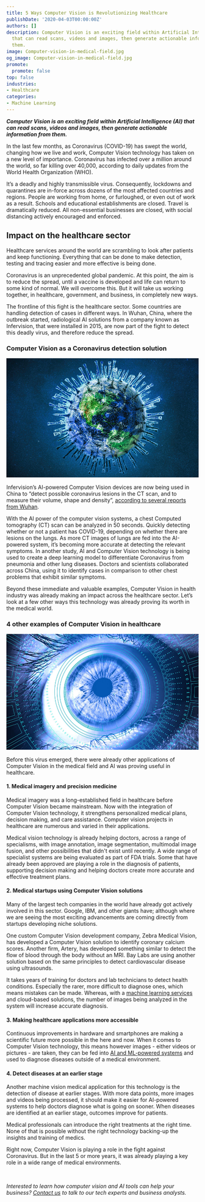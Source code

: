 ```yaml
---
title: 5 Ways Computer Vision is Revolutionizing Healthcare
publishDate: '2020-04-03T00:00:00Z'
authors: []
description: Computer Vision is an exciting field within Artificial Intelligence (AI)
  that can read scans, videos and images, then generate actionable information from
  them.
image: Computer-vision-in-medical-field.jpg
og_image: Computer-vision-in-medical-field.jpg
promote:
  promote: false
top: false
industries:
- Healthcare
categories:
- Machine Learning
---
```

***Computer Vision is an exciting field within Artificial Intelligence (AI) that can read scans, videos and images, then generate actionable information from them.***

In the last few months, as Coronavirus (COVID-19) has swept the world, changing how we live and work, Computer Vision technology has taken on a new level of importance. Coronavirus has infected over a million around the world, so far killing over 40,000, according to daily updates from the World Health Organization (WHO).

It’s a deadly and highly transmissible virus. Consequently, lockdowns and quarantines are in-force across dozens of the most affected countries and regions. People are working from home, or furloughed, or even out of work as a result. Schools and educational establishments are closed. Travel is dramatically reduced. All non-essential businesses are closed, with social distancing actively encouraged and enforced.

## Impact on the healthcare sector

Healthcare services around the world are scrambling to look after patients and keep functioning. Everything that can be done to make detection, testing and tracing easier and more effective is being done.

Coronavirus is an unprecedented global pandemic. At this point, the aim is to reduce the spread, until a vaccine is developed and life can return to some kind of normal. We will overcome this. But it will take us working together, in healthcare, government, and business, in completely new ways.

The frontline of this fight is the healthcare sector. Some countries are handling detection of cases in different ways. In Wuhan, China, where the outbreak started, radiological AI solutions from a company known as Infervision, that were installed in 2015, are now part of the fight to detect this deadly virus, and therefore reduce the spread.

### Computer Vision as a Coronavirus detection solution

![Using computer vision to detect the coronavirus](Using-computer-vision-to-detect-the-coronavirus.jpg)

Infervision’s AI-powered Computer Vision devices are now being used in China to “detect possible coronavirus lesions in the CT scan, and to measure their volume, shape and density”, <a href="https://www.imveurope.com/news/ai-aids-doctors-assess-covid-19-ct-scans" target="_blank">according to several reports from Wuhan</a>.

With the AI power of the computer vision systems, a chest Computed tomography (CT) scan can be analyzed in 50 seconds. Quickly detecting whether or not a patient has COVID-19, depending on whether there are lesions on the lungs. As more CT images of lungs are fed into the AI-powered system, it’s becoming more accurate at detecting the relevant symptoms.
In another study, AI and Computer Vision technology is being used to create a deep learning model to differentiate Coronavirus from pneumonia and other lung diseases. Doctors and scientists collaborated across China, using it to identify cases in comparison to other chest problems that exhibit similar symptoms.

Beyond these immediate and valuable examples, Computer Vision in health industry was already making an impact across the healthcare sector. Let’s look at a few other ways this technology was already proving its worth in the medical world.

### 4 other examples of Computer Vision in healthcare

![Applications of computer vision in medical field](Applications-of-computer-vision-in-medical-field.jpg)

Before this virus emerged, there were already other applications of Computer Vision in the medical field and AI was proving useful in healthcare.

#### 1. Medical imagery and precision medicine

Medical imagery was a long-established field in healthcare before Computer Vision became mainstream. Now with the integration of Computer Vision technology, it strengthens personalized medical plans, decision making, and care assistance. Computer vision projects in healthcare are numerous and varied in their applications.


Medical vision technology is already helping doctors, across a range of specialisms, with image annotation, image segmentation, multimodal image fusion, and other possibilities that didn't exist until recently. A wide range of specialist systems are being evaluated as part of FDA trials. Some that have already been approved are playing a role in the diagnosis of patients, supporting decision making and helping doctors create more accurate and effective treatment plans.

#### 2. Medical startups using Computer Vision solutions

Many of the largest tech companies in the world have already got actively involved in this sector. Google, IBM, and other giants have; although where we are seeing the most exciting advancements are coming directly from startups developing niche solutions.

One custom Сomputer Vision development company, Zebra Medical Vision, has developed a Computer Vision solution to identify coronary calcium scores. Another firm, Artery, has developed something similar to detect the flow of blood through the body without an MRI. Bay Labs are using another solution based on the same principles to detect cardiovascular disease using ultrasounds.

It takes years of training for doctors and lab technicians to detect health conditions. Especially the rarer, more difficult to diagnose ones, which means mistakes can be made. Whereas, with a <a href="https://anadea.info/services/machine-learning-software-development" target="_blank">machine learning services</a> and cloud-based solutions, the number of images being analyzed in the system will increase accurate diagnosis.

#### 3. Making healthcare applications more accessible

Continuous improvements in hardware and smartphones are making a scientific future more possible in the here and now. When it comes to Computer Vision technology, this means however images - either videos or pictures - are taken, they can be fed into <a href="https://anadea.info/blog/machine-learning-in-healthcare" target="_blank">AI and ML-powered systems</a> and used to diagnose diseases outside of a medical environment.

#### 4. Detect diseases at an earlier stage

Another machine vision medical application for this technology is the detection of disease at earlier stages. With more data points, more images and videos being processed, it should make it easier for AI-powered systems to help doctors diagnose what is going on sooner. When diseases are identified at an earlier stage, outcomes improve for patients.

Medical professionals can introduce the right treatments at the right time. None of that is possible without the right technology backing-up the insights and training of medics.

Right now, Computer Vision is playing a role in the fight against Coronavirus. But in the last 5 or more years, it was already playing a key role in a wide range of medical environments.


<br />

*Interested to learn how computer vision and AI tools can help your business? <a href="https://anadea.info/contacts" target="_blank">Contact us</a> to talk to our tech experts and business analysts.*
